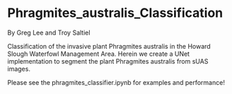# Phragmites_australis_Classification

By Greg Lee and Troy Saltiel

Classification of the invasive plant Phragmites australis in the Howard Slough Waterfowl Management Area. Herein we create a UNet implementation to segment the plant Phragmites australis from sUAS images. 

Please see the phragmites_classifier.ipynb for examples and performance!
